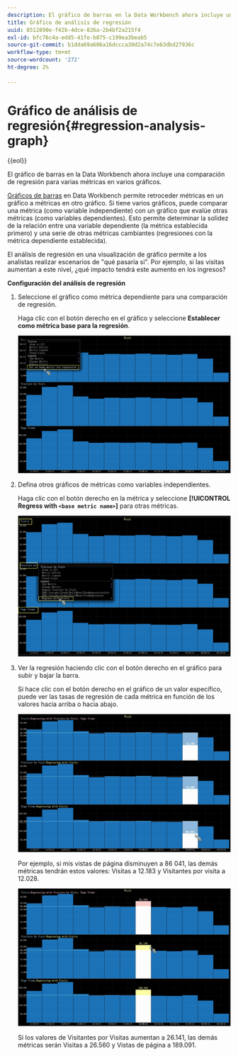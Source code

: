 ```yaml
---
description: El gráfico de barras en la Data Workbench ahora incluye una comparación de regresión para varias métricas en varios gráficos.
title: Gráfico de análisis de regresión
uuid: 8512890e-f42b-4dce-826a-2b4bf2a215f4
exl-id: bfc76c4a-edd5-41fe-b875-c199ea3beab5
source-git-commit: b1dda69a606a16dccca30d2a74c7e63dbd27936c
workflow-type: tm+mt
source-wordcount: '272'
ht-degree: 2%

---
```


# Gráfico de análisis de regresión{#regression-analysis-graph}

{{eol}}

El gráfico de barras en la Data Workbench ahora incluye una comparación de regresión para varias métricas en varios gráficos.

[Gráficos de barras](https://experienceleague.adobe.com/docs/data-workbench/using/client/analysis-visualizations/graphs/c-graphs.html) en Data Workbench permite retroceder métricas en un gráfico a métricas en otro gráfico. Si tiene varios gráficos, puede comparar una métrica (como variable independiente) con un gráfico que evalúe otras métricas (como variables dependientes). Esto permite determinar la solidez de la relación entre una variable dependiente (la métrica establecida primero) y una serie de otras métricas cambiantes (regresiones con la métrica dependiente establecida).

El análisis de regresión en una visualización de gráfico permite a los analistas realizar escenarios de &quot;qué pasaría si&quot;. Por ejemplo, si las visitas aumentan a este nivel, ¿qué impacto tendrá este aumento en los ingresos?

**Configuración del análisis de regresión**

1. Seleccione el gráfico como métrica dependiente para una comparación de regresión.

   Haga clic con el botón derecho en el gráfico y seleccione **Establecer como métrica base para la regresión**.

   ![](assets/c_graph_regression_1.png)

1. Defina otros gráficos de métricas como variables independientes.

   Haga clic con el botón derecho en la métrica y seleccione **[!UICONTROL Regress with `<base metric name>`]** para otras métricas.

   ![](assets/c_graph_regression.png)

1. Ver la regresión haciendo clic con el botón derecho en el gráfico para subir y bajar la barra.

   Si hace clic con el botón derecho en el gráfico de un valor específico, puede ver las tasas de regresión de cada métrica en función de los valores hacia arriba o hacia abajo.

   ![](assets/c_graph_regression_2.png)

   Por ejemplo, si mis vistas de página disminuyen a 86 041, las demás métricas tendrán estos valores: Visitas a 12.183 y Visitantes por visita a 12.028.

   ![](assets/c_graph_regression_3.png)

   Si los valores de Visitantes por Visitas aumentan a 26.141, las demás métricas serán Visitas a 26.560 y Vistas de página a 189.091.
